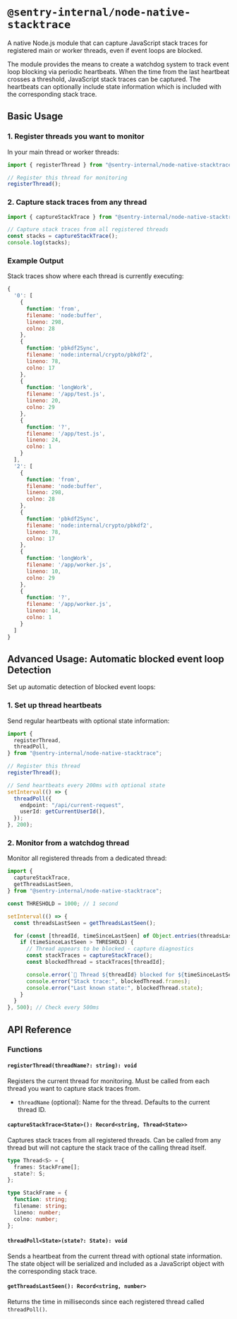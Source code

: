 # `@sentry-internal/node-native-stacktrace`

A native Node.js module that can capture JavaScript stack traces for registered
main or worker threads, even if event loops are blocked.

The module provides the means to create a watchdog system to track event loop
blocking via periodic heartbeats. When the time from the last heartbeat crosses
a threshold, JavaScript stack traces can be captured. The heartbeats can
optionally include state information which is included with the corresponding
stack trace.

## Basic Usage

### 1. Register threads you want to monitor

In your main thread or worker threads:

```ts
import { registerThread } from "@sentry-internal/node-native-stacktrace";

// Register this thread for monitoring
registerThread();
```

### 2. Capture stack traces from any thread

```ts
import { captureStackTrace } from "@sentry-internal/node-native-stacktrace";

// Capture stack traces from all registered threads
const stacks = captureStackTrace();
console.log(stacks);
```

### Example Output

Stack traces show where each thread is currently executing:

```js
{
  '0': [
    {
      function: 'from',
      filename: 'node:buffer',
      lineno: 298,
      colno: 28
    },
    {
      function: 'pbkdf2Sync',
      filename: 'node:internal/crypto/pbkdf2',
      lineno: 78,
      colno: 17
    },
    {
      function: 'longWork',
      filename: '/app/test.js',
      lineno: 20,
      colno: 29
    },
    {
      function: '?',
      filename: '/app/test.js',
      lineno: 24,
      colno: 1
    }
  ],
  '2': [
    {
      function: 'from',
      filename: 'node:buffer',
      lineno: 298,
      colno: 28
    },
    {
      function: 'pbkdf2Sync',
      filename: 'node:internal/crypto/pbkdf2',
      lineno: 78,
      colno: 17
    },
    {
      function: 'longWork',
      filename: '/app/worker.js',
      lineno: 10,
      colno: 29
    },
    {
      function: '?',
      filename: '/app/worker.js',
      lineno: 14,
      colno: 1
    }
  ]
}
```

## Advanced Usage: Automatic blocked event loop Detection

Set up automatic detection of blocked event loops:

### 1. Set up thread heartbeats

Send regular heartbeats with optional state information:

```ts
import {
  registerThread,
  threadPoll,
} from "@sentry-internal/node-native-stacktrace";

// Register this thread
registerThread();

// Send heartbeats every 200ms with optional state
setInterval(() => {
  threadPoll({
    endpoint: "/api/current-request",
    userId: getCurrentUserId(),
  });
}, 200);
```

### 2. Monitor from a watchdog thread

Monitor all registered threads from a dedicated thread:

```ts
import {
  captureStackTrace,
  getThreadsLastSeen,
} from "@sentry-internal/node-native-stacktrace";

const THRESHOLD = 1000; // 1 second

setInterval(() => {
  const threadsLastSeen = getThreadsLastSeen();

  for (const [threadId, timeSinceLastSeen] of Object.entries(threadsLastSeen)) {
    if (timeSinceLastSeen > THRESHOLD) {
      // Thread appears to be blocked - capture diagnostics
      const stackTraces = captureStackTrace();
      const blockedThread = stackTraces[threadId];

      console.error(`🚨 Thread ${threadId} blocked for ${timeSinceLastSeen}ms`);
      console.error("Stack trace:", blockedThread.frames);
      console.error("Last known state:", blockedThread.state);
    }
  }
}, 500); // Check every 500ms
```

## API Reference

### Functions

#### `registerThread(threadName?: string): void`

Registers the current thread for monitoring. Must be called from each thread you
want to capture stack traces from.

- `threadName` (optional): Name for the thread. Defaults to the current thread
  ID.

#### `captureStackTrace<State>(): Record<string, Thread<State>>`

Captures stack traces from all registered threads. Can be called from any thread
but will not capture the stack trace of the calling thread itself.

```ts
type Thread<S> = {
  frames: StackFrame[];
  state?: S;
};

type StackFrame = {
  function: string;
  filename: string;
  lineno: number;
  colno: number;
};
```

#### `threadPoll<State>(state?: State): void`

Sends a heartbeat from the current thread with optional state information. The
state object will be serialized and included as a JavaScript object with the
corresponding stack trace.

#### `getThreadsLastSeen(): Record<string, number>`

Returns the time in milliseconds since each registered thread called
`threadPoll()`.
